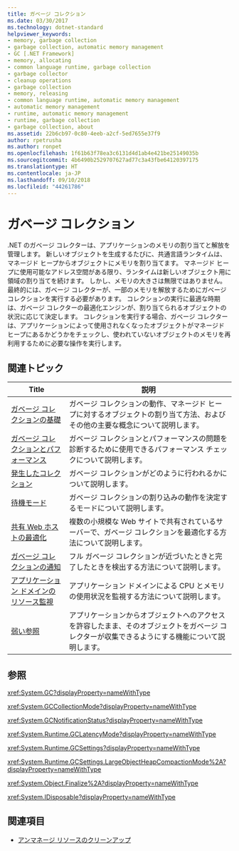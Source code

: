 ```yaml
---
title: ガベージ コレクション
ms.date: 03/30/2017
ms.technology: dotnet-standard
helpviewer_keywords:
- memory, garbage collection
- garbage collection, automatic memory management
- GC [.NET Framework]
- memory, allocating
- common language runtime, garbage collection
- garbage collector
- cleanup operations
- garbage collection
- memory, releasing
- common language runtime, automatic memory management
- automatic memory management
- runtime, automatic memory management
- runtime, garbage collection
- garbage collection, about
ms.assetid: 22b6cb97-0c80-4eeb-a2cf-5ed7655e37f9
author: rpetrusha
ms.author: ronpet
ms.openlocfilehash: 1f61b63f78ea3c6131d4d1ab4e421be25149035b
ms.sourcegitcommit: 4b6490b2529707627ad77c3a43fbe64120397175
ms.translationtype: HT
ms.contentlocale: ja-JP
ms.lasthandoff: 09/10/2018
ms.locfileid: "44261786"
---
```

# <a name="garbage-collection"></a>ガベージ コレクション
.NET のガベージ コレクターは、アプリケーションのメモリの割り当てと解放を管理します。 新しいオブジェクトを生成するたびに、共通言語ランタイムは、マネージド ヒープからオブジェクトにメモリを割り当てます。 マネージド ヒープに使用可能なアドレス空間がある限り、ランタイムは新しいオブジェクト用に領域の割り当てを続けます。 しかし、メモリの大きさは無限ではありません。 最終的には、ガベージ コレクターが、一部のメモリを解放するためにガベージ コレクションを実行する必要があります。 コレクションの実行に最適な時期は、ガベージ コレクターの最適化エンジンが、割り当てられるオブジェクトの状況に応じて決定します。 コレクションを実行する場合、ガベージ コレクターは、アプリケーションによって使用されなくなったオブジェクトがマネージド ヒープにあるかどうかをチェックし、使われていないオブジェクトのメモリを再利用するために必要な操作を実行します。  
  
<a name="related_topics"></a>   
## <a name="related-topics"></a>関連トピック  
  
|Title|説明|  
|-----------|-----------------|  
|[ガベージ コレクションの基礎](../../../docs/standard/garbage-collection/fundamentals.md)|ガベージ コレクションの動作、マネージド ヒープに対するオブジェクトの割り当て方法、およびその他の主要な概念について説明します。|  
|[ガベージ コレクションとパフォーマンス](../../../docs/standard/garbage-collection/performance.md)|ガベージ コレクションとパフォーマンスの問題を診断するために使用できるパフォーマンス チェックについて説明します。|  
|[発生したコレクション](../../../docs/standard/garbage-collection/induced.md)|ガベージ コレクションがどのように行われるかについて説明します。|  
|[待機モード](../../../docs/standard/garbage-collection/latency.md)|ガベージ コレクションの割り込みの動作を決定するモードについて説明します。|  
|[共有 Web ホストの最適化](../../../docs/standard/garbage-collection/optimization-for-shared-web-hosting.md)|複数の小規模な Web サイトで共有されているサーバーで、ガベージ コレクションを最適化する方法について説明します。|  
|[ガベージ コレクションの通知](../../../docs/standard/garbage-collection/notifications.md)|フル ガベージ コレクションが近づいたときと完了したときを検出する方法について説明します。|  
|[アプリケーション ドメインのリソース監視](../../../docs/standard/garbage-collection/app-domain-resource-monitoring.md)|アプリケーション ドメインによる CPU とメモリの使用状況を監視する方法について説明します。|  
|[弱い参照](../../../docs/standard/garbage-collection/weak-references.md)|アプリケーションからオブジェクトへのアクセスを許容したまま、そのオブジェクトをガベージ コレクターが収集できるようにする機能について説明します。|  
  
## <a name="reference"></a>参照  
 <xref:System.GC?displayProperty=nameWithType>  
  
 <xref:System.GCCollectionMode?displayProperty=nameWithType>  
  
 <xref:System.GCNotificationStatus?displayProperty=nameWithType>  
  
 <xref:System.Runtime.GCLatencyMode?displayProperty=nameWithType>  
  
 <xref:System.Runtime.GCSettings?displayProperty=nameWithType>  
  
 <xref:System.Runtime.GCSettings.LargeObjectHeapCompactionMode%2A?displayProperty=nameWithType>  
  
 <xref:System.Object.Finalize%2A?displayProperty=nameWithType>  
  
 <xref:System.IDisposable?displayProperty=nameWithType>  
  
## <a name="see-also"></a>関連項目

- [アンマネージ リソースのクリーンアップ](../../../docs/standard/garbage-collection/unmanaged.md)
